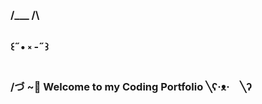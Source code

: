 ###    /\___ /\
###    ꒰˶• ༝ -˶꒱
###     /づ ~🍨       Welcome to my Coding Portfolio ╲ʕ·ᴥ·　╲ʔ

<!--
**andreeaiban/andreeaiban** is a ✨ _special_ ✨ repository because its `README.md` (this file) appears on your GitHub profile.

Here are some ideas to get you started:

- 🔭 I’m currently working on ...
- 🌱 I’m currently learning ...
- 👯 I’m looking to collaborate on ...
- 🤔 I’m looking for help with ...
- 💬 Ask me about ...
- 📫 How to reach me: ...
- 😄 Pronouns: ...
- ⚡ Fun fact: ...
-->
